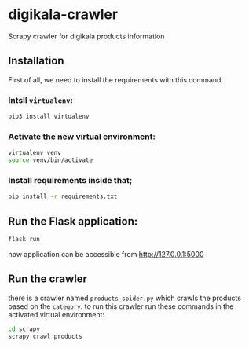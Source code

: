 # digikala-crawler
Scrapy crawler for digikala products information

## Installation
First of all, we need to install the requirements with this command:

### Intsll `virtualenv`:
```bash
pip3 install virtualenv
```

### Activate the new virtual environment:
```bash
virtualenv venv
source venv/bin/activate
```

### Install requirements inside that;
```bash
pip install -r requirements.txt
```

## Run the Flask application:
```bash
flask run
```
now application can be accessible from http://127.0.0.1:5000

## Run the crawler
there is a crawler named `products_spider.py` which crawls the products based on the `category`. to run this crawler run these commands in the activated virtual environment:
```bash
cd scrapy
scrapy crawl products
```